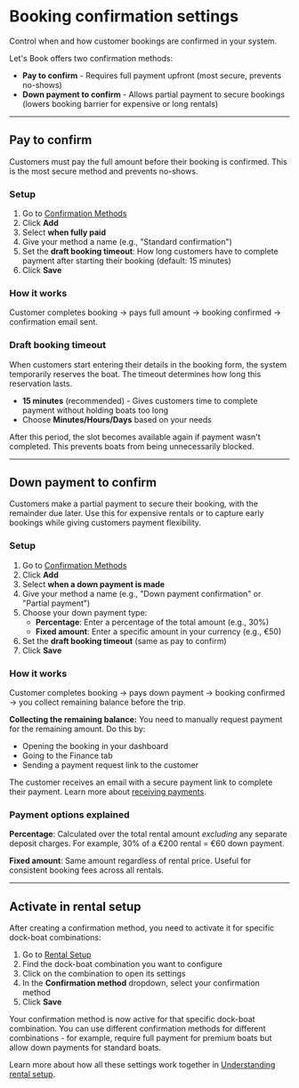 # Booking confirmation settings

Control when and how customer bookings are confirmed in your system.

Let's Book offers two confirmation methods:

- **Pay to confirm** - Requires full payment upfront (most secure, prevents no-shows)
- **Down payment to confirm** - Allows partial payment to secure bookings (lowers booking barrier for expensive or long rentals)

---

## Pay to confirm

Customers must pay the full amount before their booking is confirmed. This is the most secure method and prevents no-shows.

### Setup

1. Go to [Confirmation Methods](https://dashboard.letsbook.app/confirmation-methods)
2. Click **Add**
3. Select **when fully paid**
4. Give your method a name (e.g., "Standard confirmation")
5. Set the **draft booking timeout**: How long customers have to complete payment after starting their booking (default: 15 minutes)
6. Click **Save**

### How it works

Customer completes booking → pays full amount → booking confirmed → confirmation email sent.

### Draft booking timeout

When customers start entering their details in the booking form, the system temporarily reserves the boat. The timeout determines how long this reservation lasts.

- **15 minutes** (recommended) - Gives customers time to complete payment without holding boats too long
- Choose **Minutes/Hours/Days** based on your needs

After this period, the slot becomes available again if payment wasn't completed. This prevents boats from being unnecessarily blocked.

---

## Down payment to confirm

Customers make a partial payment to secure their booking, with the remainder due later. Use this for expensive rentals or to capture early bookings while giving customers payment flexibility.

### Setup

1. Go to [Confirmation Methods](https://dashboard.letsbook.app/confirmation-methods)
2. Click **Add**
3. Select **when a down payment is made**
4. Give your method a name (e.g., "Down payment confirmation" or "Partial payment")
5. Choose your down payment type:
   - **Percentage**: Enter a percentage of the total amount (e.g., 30%)
   - **Fixed amount**: Enter a specific amount in your currency (e.g., €50)
6. Set the **draft booking timeout** (same as pay to confirm)
7. Click **Save**

### How it works

Customer completes booking → pays down payment → booking confirmed → you collect remaining balance before the trip.

**Collecting the remaining balance:** You need to manually request payment for the remaining amount. Do this by:
- Opening the booking in your dashboard
- Going to the Finance tab
- Sending a payment request link to the customer

The customer receives an email with a secure payment link to complete their payment. Learn more about [receiving payments](/guides/settings/payments/receive-payments).

### Payment options explained

**Percentage**: Calculated over the total rental amount *excluding* any separate deposit charges. For example, 30% of a €200 rental = €60 down payment.

**Fixed amount**: Same amount regardless of rental price. Useful for consistent booking fees across all rentals.

---

## Activate in rental setup

After creating a confirmation method, you need to activate it for specific dock-boat combinations:

1. Go to [Rental Setup](https://dashboard.letsbook.app/rental-setup)
2. Find the dock-boat combination you want to configure
3. Click on the combination to open its settings
4. In the **Confirmation method** dropdown, select your confirmation method
5. Click **Save**

Your confirmation method is now active for that specific dock-boat combination. You can use different confirmation methods for different combinations - for example, require full payment for premium boats but allow down payments for standard boats.

Learn more about how all these settings work together in [Understanding rental setup](/guides/settings/understanding-rental-setup).
